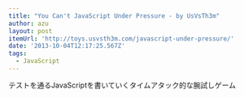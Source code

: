```yaml
---
title: "You Can't JavaScript Under Pressure - by UsVsTh3m"
author: azu
layout: post
itemUrl: 'http://toys.usvsth3m.com/javascript-under-pressure/'
date: '2013-10-04T12:17:25.567Z'
tags:
  - JavaScript
---
```

テストを通るJavaScriptを書いていくタイムアタック的な腕試しゲーム
